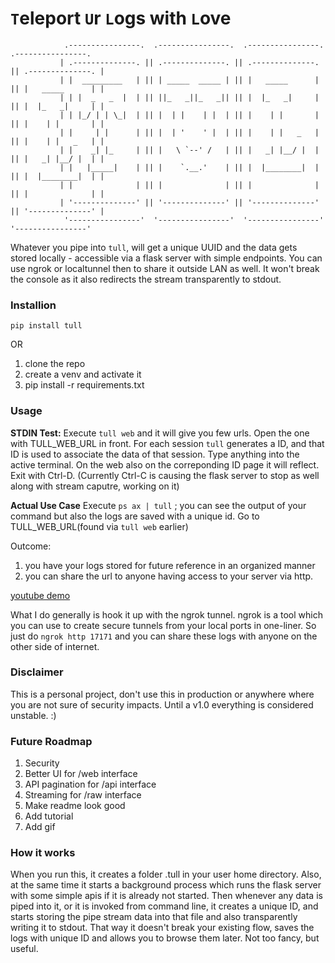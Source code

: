 # `T`eleport `U`r `L`ogs with `L`ove

```
            .----------------.  .----------------.  .----------------.  .----------------.   
           | .--------------. || .--------------. || .--------------. || .--------------. |  
           | |  _________   | || | _____  _____ | || |   _____      | || |   _____      | |  
           | | |  _   _  |  | || ||_   _||_   _|| || |  |_   _|     | || |  |_   _|     | |  
           | | |_/ | | \_|  | || |  | |    | |  | || |    | |       | || |    | |       | |  
           | |     | |      | || |  | '    ' |  | || |    | |   _   | || |    | |   _   | |  
           | |    _| |_     | || |   \ `--' /   | || |   _| |__/ |  | || |   _| |__/ |  | |  
           | |   |_____|    | || |    `.__.'    | || |  |________|  | || |  |________|  | |  
           | |              | || |              | || |              | || |              | |  
           | '--------------' || '--------------' || '--------------' || '--------------' |  
            '----------------'  '----------------'  '----------------'  '----------------'   
```
Whatever you pipe into `tull`, will get a unique UUID and the data gets stored locally - accessible via a flask server with simple endpoints. You can use ngrok or localtunnel then to share it outside LAN as well. It won't break the console as it also redirects the stream transparently to stdout.

### Installion

`pip install tull`

OR

1. clone the repo
2. create a venv and activate it
3. pip install -r requirements.txt

### Usage

**STDIN Test:**
Execute `tull web` and it will give you few urls. Open the one with TULL_WEB_URL in front.
For each session `tull` generates a ID, and that ID is used to associate the data of that session.
Type anything into the active terminal. On the web also on the correponding ID page it will reflect.
Exit with Ctrl-D. (Currently Ctrl-C is causing the flask server to stop as well along with stream caputre, working on it)

**Actual Use Case**
Execute `ps ax | tull` ; you can see the output of your command but also the logs are saved with a unique id. Go to TULL_WEB_URL(found via `tull web` earlier)

Outcome:
1. you have your logs stored for future reference in an organized manner
2. you can share the url to anyone having access to your server via http. 

[youtube demo](https://www.youtube.com/watch?v=AQ6V2fIx1tw)

What I do generally is hook it up with the ngrok tunnel. ngrok is a tool which you can use to create secure tunnels from your local ports in one-liner. So just do ```ngrok http 17171``` and you can share these logs with anyone on the other side of internet.

### Disclaimer

This is a personal project, don't use this in production or anywhere where you are not sure of security impacts. Until a v1.0 everything is considered unstable. :)

### Future Roadmap

 1. Security 
 2. Better UI for /web interface
 3. API pagination for /api interface
 4. Streaming for /raw interface
 5. Make readme look good
 6. Add tutorial
 7. Add gif

### How it works

When you run this, it creates a folder .tull in your user home directory. Also, at the same time it starts a background process which runs the flask server with some simple apis if it is already not started. Then whenever any data is piped into it, or it is invoked from command line, it creates a unique ID, and starts storing the pipe stream data into that file and also transparently writing it to stdout. That way it doesn't break your existing flow, saves the logs with unique ID and allows you to browse them later. Not too fancy, but useful.
